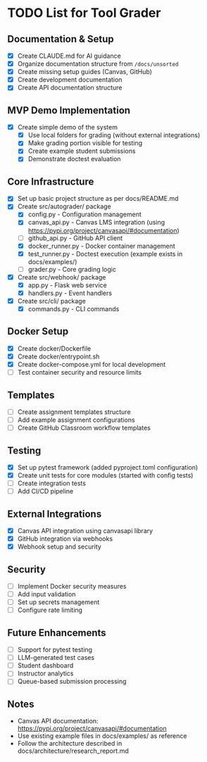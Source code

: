 # TODO List for Tool Grader

## Documentation & Setup
- [x] Create CLAUDE.md for AI guidance
- [x] Organize documentation structure from `/docs/unsorted`
- [x] Create missing setup guides (Canvas, GitHub)
- [x] Create development documentation
- [x] Create API documentation structure

## MVP Demo Implementation
- [x] Create simple demo of the system
  - [x] Use local folders for grading (without external integrations)
  - [x] Make grading portion visible for testing
  - [x] Create example student submissions
  - [x] Demonstrate doctest evaluation

## Core Infrastructure
- [x] Set up basic project structure as per docs/README.md
- [x] Create src/autograder/ package
  - [x] config.py - Configuration management
  - [x] canvas_api.py - Canvas LMS integration (using https://pypi.org/project/canvasapi/#documentation)
  - [ ] github_api.py - GitHub API client
  - [x] docker_runner.py - Docker container management
  - [x] test_runner.py - Doctest execution (example exists in docs/examples/)
  - [ ] grader.py - Core grading logic
- [x] Create src/webhook/ package
  - [x] app.py - Flask web service
  - [x] handlers.py - Event handlers
- [x] Create src/cli/ package
  - [x] commands.py - CLI commands

## Docker Setup
- [x] Create docker/Dockerfile
- [x] Create docker/entrypoint.sh
- [x] Create docker-compose.yml for local development
- [ ] Test container security and resource limits

## Templates
- [ ] Create assignment templates structure
- [ ] Add example assignment configurations
- [ ] Create GitHub Classroom workflow templates

## Testing
- [x] Set up pytest framework (added pyproject.toml configuration)
- [x] Create unit tests for core modules (started with config tests)
- [ ] Create integration tests
- [ ] Add CI/CD pipeline

## External Integrations
- [x] Canvas API integration using canvasapi library
- [x] GitHub integration via webhooks 
- [x] Webhook setup and security

## Security
- [ ] Implement Docker security measures
- [ ] Add input validation
- [ ] Set up secrets management
- [ ] Configure rate limiting

## Future Enhancements
- [ ] Support for pytest testing
- [ ] LLM-generated test cases
- [ ] Student dashboard
- [ ] Instructor analytics
- [ ] Queue-based submission processing

## Notes
- Canvas API documentation: https://pypi.org/project/canvasapi/#documentation
- Use existing example files in docs/examples/ as reference
- Follow the architecture described in docs/architecture/research_report.md
